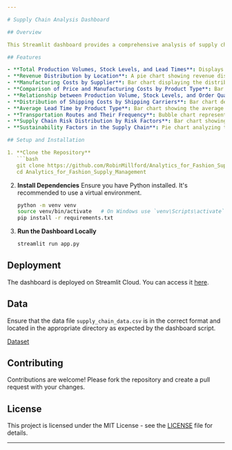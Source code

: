 ```yaml
---

# Supply Chain Analysis Dashboard

## Overview

This Streamlit dashboard provides a comprehensive analysis of supply chain data, focusing on key metrics such as production volumes, stock levels, order quantities, revenue, manufacturing costs, lead times, shipping costs, transportation routes, risk factors, and sustainability factors. The interactive visualizations allow for an in-depth understanding of the supply chain's performance and highlight areas for improvement.

## Features

- **Total Production Volumes, Stock Levels, and Lead Times**: Displays total values for production volumes, stock levels, and lead times with indicators.
- **Revenue Distribution by Location**: A pie chart showing revenue distribution across different locations.
- **Manufacturing Costs by Supplier**: Bar chart displaying the distribution of manufacturing costs by supplier.
- **Comparison of Price and Manufacturing Costs by Product Type**: Bar chart comparing the prices and manufacturing costs for different product types, along with profit margins.
- **Relationship between Production Volume, Stock Levels, and Order Quantities**: Polar chart illustrating the relationship between key supply chain metrics.
- **Distribution of Shipping Costs by Shipping Carriers**: Bar chart depicting the distribution of shipping costs among different shipping carriers.
- **Average Lead Time by Product Type**: Bar chart showing the average lead time for different product types.
- **Transportation Routes and Their Frequency**: Bubble chart representing the frequency of various transportation routes.
- **Supply Chain Risk Distribution by Risk Factors**: Bar chart showing the distribution of supply chain risks by different risk factors.
- **Sustainability Factors in the Supply Chain**: Pie chart analyzing the sustainability factors in the supply chain.

## Setup and Installation

1. **Clone the Repository**
   ```bash
   git clone https://github.com/RobinMillford/Analytics_for_Fashion_Supply_Management.git
   cd Analytics_for_Fashion_Supply_Management
   ```

2. **Install Dependencies**
   Ensure you have Python installed. It's recommended to use a virtual environment.
   ```bash
   python -m venv venv
   source venv/bin/activate   # On Windows use `venv\Scripts\activate`
   pip install -r requirements.txt
   ```

3. **Run the Dashboard Locally**
   ```bash
   streamlit run app.py
   ```

## Deployment

The dashboard is deployed on Streamlit Cloud. You can access it [here](https://analyticsforfashionsupplymanagement.streamlit.app/).

## Data

Ensure that the data file `supply_chain_data.csv` is in the correct format and located in the appropriate directory as expected by the dashboard script.

[Dataset](https://www.kaggle.com/datasets/harshsingh2209/supply-chain-analysis)

## Contributing

Contributions are welcome! Please fork the repository and create a pull request with your changes.

## License

This project is licensed under the MIT License - see the [LICENSE](LICENSE) file for details.

---
```

